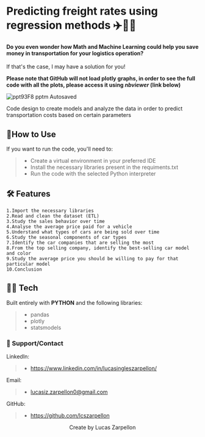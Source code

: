 
# Predicting freight rates using regression methods ✈️🚚🚢

#### Do you even wonder how Math and Machine Learning could help you save money in transportation for your logistics operation?  
If that's the case, I may have a solution for you!


**Please note that GitHub will not load plotly graphs, in order to see the full code with all the plots, please access it using *nbviewer* (link below)**


![ppt93F8 pptm  Autosaved](https://github.com/user-attachments/assets/6301fc63-c0c0-45ec-b39e-8d39f03c641d)



Code design to create models and analyze the data in order to predict transportation costs based on certain parameters


## 🧤How to Use

If you want to run the code, you'll need to:
> - Create a virtual environment in your preferred IDE
> - Install the necessary libraries present in the requiments.txt
> - Run the code with the selected Python interpreter

## 🛠️ Features
    1.Import the necessary libraries 
    2.Read and clean the dataset (ETL)
    3.Study the sales behavior over time
    4.Analyse the average price paid for a vehicle
    5.Understand what types of cars are being sold over time
    6.Study the seasonal components of car types  
    7.Identify the car companies that are selling the most
    8.From the top selling company, identify the best-selling car model and color
    9.Study the average price you should be willing to pay for that particular model 
    10.Conclusion


## 👨‍💻 Tech

Built entirely with **PYTHON** and the following libraries:

> - pandas
> - plotly
> - statsmodels


### 🤝 Support/Contact

LinkedIn: 
> - https://www.linkedin.com/in/lucasingleszarpellon/

Email:
> - lucasiz.zarpellon0@gmail.com

GitHub:
> - https://github.com/lcszarpellon




<p align="center">Create by Lucas Zarpellon</p>
